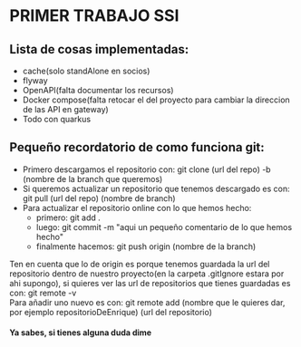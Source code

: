 # PRIMER TRABAJO SSI
## Lista de cosas implementadas:  
- cache(solo standAlone en socios)
- flyway  
- OpenAPI(falta documentar los recursos)  
- Docker compose(falta retocar el del proyecto para cambiar la direccion de las API en gateway)   
- Todo con quarkus 


## Pequeño recordatorio de como funciona git:  
- Primero descargamos el repositorio con: git clone (url del repo) -b (nombre de la branch que queremos)
- Si queremos actualizar un repositorio que tenemos descargado es con: git pull (url del repo) (nombre de branch)  
- Para actualizar el repositorio online con lo que hemos hecho:  
  - primero: git add .
  - luego: git commit -m "aqui un pequeño comentario de lo que hemos hecho"
  - finalmente hacemos: git push origin (nombre de la branch)   

Ten en cuenta que lo de origin es porque tenemos guardada la url del repositorio dentro de nuestro proyecto(en la carpeta .gitIgnore estara por ahi supongo),
si quieres ver las url de repositorios que tienes guardadas es con: git remote -v  
Para añadir uno nuevo es con: git remote add (nombre que le quieres dar, por ejemplo repositorioDeEnrique) (url del repositorio)  
#### Ya sabes, si tienes alguna duda dime
